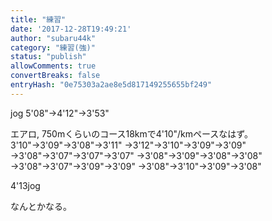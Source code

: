 ```yaml
---
title: "練習"
date: '2017-12-28T19:49:21'
author: "subaru44k"
category: "練習(強)"
status: "publish"
allowComments: true
convertBreaks: false
entryHash: "0e75303a2ae8e5d817149255655bf249"
---
```

jog
5'08"→4'12"→3'53"

エアロ, 750mくらいのコース18kmで4'10"/kmペースなはず。
3'10"→3'09"→3'08"→3'11"
→3'12"→3'10"→3'09"→3'09"
→3'08"→3'07"→3'07"→3'07"
→3'08"→3'09"→3'08"→3'08"
→3'08"→3'07"→3'09"→3'09"
→3'08"→3'10"→3'09"→3'08"

4'13jog

なんとかなる。
